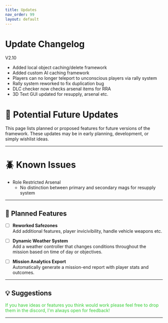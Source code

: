 ```yaml
---
title: Updates
nav_order: 99
layout: default
---
```


# Update Changelog

V2.10
- Added local object caching/delete framework
- Added custom AI caching framework
- Players can no longer teleport to unconscious players via rally system
- Rally system reworked to fix duplication bug
- DLC  checker now checks arsenal items for RRA
- 3D Text GUI updated for resupply, arsenal etc.

# 🚧 Potential Future Updates

This page lists planned or proposed features for future versions of the framework. These updates may be in early planning, development, or simply wishlist ideas.

---

# 🪲 Known Issues

- Role Restricted Arsenal
  - No distinction between primary and secondary mags for resupply system

---

## 🔮 Planned Features

- [ ] **Reworked Safezones**  
  Add additional features, player invicivibility, handle vehicle weapons etc.

- [ ] **Dynamic Weather System**  
  Add a weather controller that changes conditions throughout the mission based on time of day or objectives.

- [ ] **Mission Analytics Export**  
  Automatically generate a mission-end report with player stats and outcomes.

---

## 💡 Suggestions



<span style="color: limegreen;">If you have ideas or features you think would work please feel free to drop them in the discord, I'm always open for feedback!</span>

---


